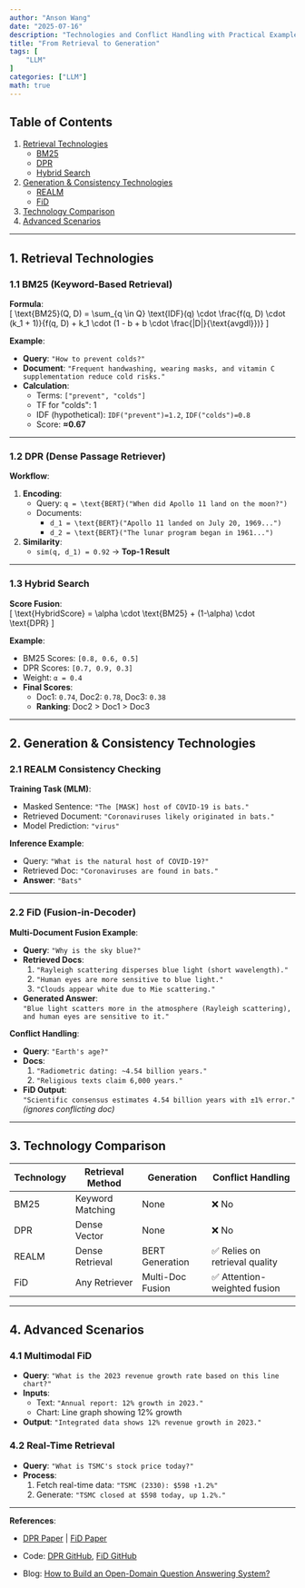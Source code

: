 ```yaml
---
author: "Anson Wang"
date: "2025-07-16"
description: "Technologies and Conflict Handling with Practical Examples"
title: "From Retrieval to Generation"
tags: [
    "LLM"
]
categories: ["LLM"]
math: true
---
```






## Table of Contents  
1. [Retrieval Technologies](#1-retrieval-technologies)  
   - [BM25](#11-bm25-keyword-based-retrieval)  
   - [DPR](#12-dpr-dense-retrieval)  
   - [Hybrid Search](#13-hybrid-search)  
2. [Generation & Consistency Technologies](#2-generation--consistency-technologies)  
   - [REALM](#21-realm-consistency-checking)  
   - [FiD](#22-fid-fusion-in-decoder)  
3. [Technology Comparison](#3-technology-comparison)  
4. [Advanced Scenarios](#4-advanced-scenarios)  

---

## 1. Retrieval Technologies  

### 1.1 BM25 (Keyword-Based Retrieval)  
**Formula**:  
\[
\text{BM25}(Q, D) = \sum_{q \in Q} \text{IDF}(q) \cdot \frac{f(q, D) \cdot (k_1 + 1)}{f(q, D) + k_1 \cdot (1 - b + b \cdot \frac{|D|}{\text{avgdl}})}
\]  

**Example**:  
- **Query**: `"How to prevent colds?"`  
- **Document**: `"Frequent handwashing, wearing masks, and vitamin C supplementation reduce cold risks."`  
- **Calculation**:  
  - Terms: `["prevent", "colds"]`  
  - TF for "colds": 1  
  - IDF (hypothetical): `IDF("prevent")=1.2`, `IDF("colds")=0.8`  
  - Score: **≈0.67**  

---

### 1.2 DPR (Dense Passage Retriever)  
**Workflow**:  
1. **Encoding**:  
   - Query: `q = \text{BERT}("When did Apollo 11 land on the moon?")`  
   - Documents:  
     - `d_1 = \text{BERT}("Apollo 11 landed on July 20, 1969...")`  
     - `d_2 = \text{BERT}("The lunar program began in 1961...")`  
2. **Similarity**:  
   - `sim(q, d_1) = 0.92` → **Top-1 Result**  

---

### 1.3 Hybrid Search  
**Score Fusion**:  
\[
\text{HybridScore} = \alpha \cdot \text{BM25} + (1-\alpha) \cdot \text{DPR}
\]  

**Example**:  
- BM25 Scores: `[0.8, 0.6, 0.5]`  
- DPR Scores: `[0.7, 0.9, 0.3]`  
- Weight: `α = 0.4`  
- **Final Scores**:  
  - Doc1: `0.74`, Doc2: `0.78`, Doc3: `0.38`  
  - **Ranking**: Doc2 > Doc1 > Doc3  

---

## 2. Generation & Consistency Technologies  

### 2.1 REALM Consistency Checking  
**Training Task (MLM)**:  
- Masked Sentence: `"The [MASK] host of COVID-19 is bats."`  
- Retrieved Document: `"Coronaviruses likely originated in bats."`  
- Model Prediction: `"virus"`  

**Inference Example**:  
- Query: `"What is the natural host of COVID-19?"`  
- Retrieved Doc: `"Coronaviruses are found in bats."`  
- **Answer**: `"Bats"`  

---

### 2.2 FiD (Fusion-in-Decoder)  
**Multi-Document Fusion Example**:  
- **Query**: `"Why is the sky blue?"`  
- **Retrieved Docs**:  
  1. `"Rayleigh scattering disperses blue light (short wavelength)."`  
  2. `"Human eyes are more sensitive to blue light."`  
  3. `"Clouds appear white due to Mie scattering."`  
- **Generated Answer**:  
  `"Blue light scatters more in the atmosphere (Rayleigh scattering), and human eyes are sensitive to it."`  

**Conflict Handling**:  
- **Query**: `"Earth's age?"`  
- **Docs**:  
  1. `"Radiometric dating: ~4.54 billion years."`  
  2. `"Religious texts claim 6,000 years."`  
- **FiD Output**:  
  `"Scientific consensus estimates 4.54 billion years with ±1% error."` *(ignores conflicting doc)*  

---

## 3. Technology Comparison  

| Technology | Retrieval Method       | Generation           | Conflict Handling              |  
|------------|------------------------|----------------------|---------------------------------|  
| BM25       | Keyword Matching       | None                 | ❌ No                          |  
| DPR        | Dense Vector           | None                 | ❌ No                          |  
| REALM      | Dense Retrieval        | BERT Generation      | ✅ Relies on retrieval quality |  
| FiD        | Any Retriever          | Multi-Doc Fusion     | ✅ Attention-weighted fusion   |  

---

## 4. Advanced Scenarios  

### 4.1 Multimodal FiD  
- **Query**: `"What is the 2023 revenue growth rate based on this line chart?"`  
- **Inputs**:  
  - Text: `"Annual report: 12% growth in 2023."`  
  - Chart: Line graph showing 12% growth  
- **Output**: `"Integrated data shows 12% revenue growth in 2023."`  

### 4.2 Real-Time Retrieval  
- **Query**: `"What is TSMC's stock price today?"`  
- **Process**:  
  1. Fetch real-time data: `"TSMC (2330): $598 ↑1.2%"`  
  2. Generate: `"TSMC closed at $598 today, up 1.2%."`  

---

**References**:  
- [DPR Paper](https://arxiv.org/abs/2004.04906) | [FiD Paper](https://arxiv.org/abs/2007.01282)  
- Code: [DPR GitHub](https://github.com/facebookresearch/DPR), [FiD GitHub](https://github.com/facebookresearch/FiD)  

- Blog: [How to Build an Open-Domain Question Answering System?](https://lilianweng.github.io/posts/2020-10-29-odqa/)